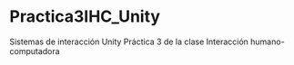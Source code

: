 # Practica3IHC_Unity
Sistemas de interacción Unity
Práctica 3 de la clase Interacción humano-computadora
